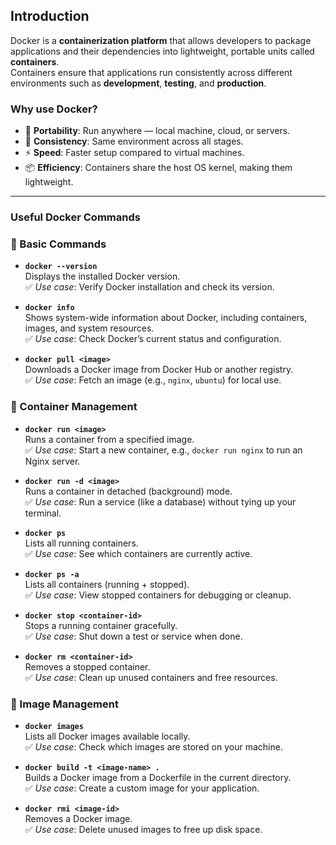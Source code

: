 ## Introduction

Docker is a **containerization platform** that allows developers to package applications and their dependencies into lightweight, portable units called **containers**.  
Containers ensure that applications run consistently across different environments such as **development**, **testing**, and **production**.

### Why use Docker?
- 🚀 **Portability**: Run anywhere — local machine, cloud, or servers.  
- 🔄 **Consistency**: Same environment across all stages.  
- ⚡ **Speed**: Faster setup compared to virtual machines.  
- 📦 **Efficiency**: Containers share the host OS kernel, making them lightweight.  

---

### Useful Docker Commands

### 🔹 Basic Commands

- **`docker --version`**  
  Displays the installed Docker version.  
  ✅ *Use case*: Verify Docker installation and check its version.  

- **`docker info`**  
  Shows system-wide information about Docker, including containers, images, and system resources.  
  ✅ *Use case*: Check Docker’s current status and configuration.  

- **`docker pull <image>`**  
  Downloads a Docker image from Docker Hub or another registry.  
  ✅ *Use case*: Fetch an image (e.g., `nginx`, `ubuntu`) for local use.  


### 🔹 Container Management

- **`docker run <image>`**  
  Runs a container from a specified image.  
  ✅ *Use case*: Start a new container, e.g., `docker run nginx` to run an Nginx server.  

- **`docker run -d <image>`**  
  Runs a container in detached (background) mode.  
  ✅ *Use case*: Run a service (like a database) without tying up your terminal.  

- **`docker ps`**  
  Lists all running containers.  
  ✅ *Use case*: See which containers are currently active.  

- **`docker ps -a`**  
  Lists all containers (running + stopped).  
  ✅ *Use case*: View stopped containers for debugging or cleanup.  

- **`docker stop <container-id>`**  
  Stops a running container gracefully.  
  ✅ *Use case*: Shut down a test or service when done.  

- **`docker rm <container-id>`**  
  Removes a stopped container.  
  ✅ *Use case*: Clean up unused containers and free resources.  

### 🔹 Image Management

- **`docker images`**  
  Lists all Docker images available locally.  
  ✅ *Use case*: Check which images are stored on your machine.  

- **`docker build -t <image-name> .`**  
  Builds a Docker image from a Dockerfile in the current directory.  
  ✅ *Use case*: Create a custom image for your application.  

- **`docker rmi <image-id>`**  
  Removes a Docker image.  
  ✅ *Use case*: Delete unused images to free up disk space.  
